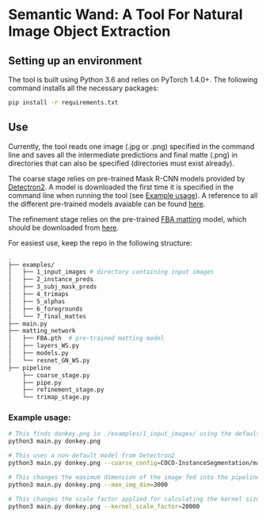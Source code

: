 # Semantic Wand: A Tool For Natural Image Object Extraction

## Setting up an environment
The tool is built using Python 3.6 and relies on PyTorch 1.4.0+. The following command installs all the necessary packages:

```bash
pip install -r requirements.txt
```

## Use
Currently, the tool reads one image (.jpg or .png) specified in the command line and saves all the intermediate predictions and final matte (.png) in directories that can also be specified (directories must exist already). 

The coarse stage relies on pre-trained Mask R-CNN models provided by [Detectron2](https://github.com/facebookresearch/detectron2). A model is downloaded the first time it is specified in the command line when running the tool (see [Example usage](###Example-usage)). A reference to all the different pre-trained models avaiable can be found [here](https://github.com/facebookresearch/detectron2/tree/master/configs).

The refinement stage relies on the pre-trained [FBA matting](https://github.com/MarcoForte/FBA_Matting) model, which should be downloaded from [here](https://drive.google.com/file/d/1T_oiKDE_biWf2kqexMEN7ObWqtXAzbB1/view).

For easiest use, keep the repo in the following structure:
```bash
.
├── examples/
│   ├── 1_input_images # directory containing input images
│   ├── 2_instance_preds
│   ├── 3_subj_mask_preds
│   ├── 4_trimaps
│   ├── 5_alphas
│   ├── 6_foregrounds
│   └── 7_final_mattes
├── main.py
├── matting_network
│   ├── FBA.pth  # pre-trained matting model
│   ├── layers_WS.py
│   ├── models.py
│   └── resnet_GN_WS.py
├── pipeline
    ├── coarse_stage.py
    ├── pipe.py
    ├── refinement_stage.py
    └── trimap_stage.py
```

### Example usage:
```bash
# This finds donkey.png in ./examples/1_input_images/ using the default Mask R-CNN pre-trained model.
python3 main.py donkey.png

# This uses a non-default model from Detectron2
python3 main.py donkey.png --coarse_config=COCO-InstanceSegmentation/mask_rcnn_R_101_FPN_3x.yaml

# This changes the maximum dimension of the image fed into the pipeline to 3000 pixels (preserving the aspect ratio). To maintain the original input image size, make this value bigger than the largest dimension of the input image.
python3 main.py donkey.png --max_img_dim=3000

# This changes the scale factor applied for calculating the kernel size to 20000. A larger value leads to a smaller kernel size and less erosion/dilation during the trimap stage. (This will be scrapped soon but it's interested to play around with).
python3 main.py donkey.png --kernel_scale_factor=20000
```